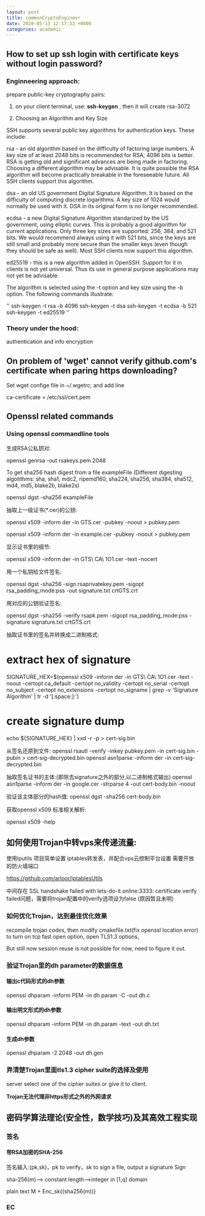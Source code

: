 ```yaml
---
layout: post
title: commonCryptoEngineer
date: 2020-05-13 12:17:53 +0800
categories: academic
---
```



## How to set up ssh login with certificate keys without login password?


### Enginneering approach:

prepare public-key cryptography pairs:

1. on your client terminal, use: **ssh-keygen** , then it will create rsa-3072

2. Choosing an Algorithm and Key Size

SSH supports several public key algorithms for authentication keys. These include:

rsa - an old algorithm based on the difficulty of factoring large numbers. A key size of at least 2048 bits is recommended for RSA; 4096 bits is better. RSA is getting old and significant advances are being made in factoring. Choosing a different algorithm may be advisable. It is quite possible the RSA algorithm will become practically breakable in the foreseeable future. All SSH clients support this algorithm.

dsa - an old US government Digital Signature Algorithm. It is based on the difficulty of computing discrete logarithms. A key size of 1024 would normally be used with it. DSA in its original form is no longer recommended.

ecdsa - a new Digital Signature Algorithm standarized by the US government, using elliptic curves. This is probably a good algorithm for current applications. Only three key sizes are supported: 256, 384, and 521 bits. We would recommend always using it with 521 bits, since the keys are still small and probably more secure than the smaller keys (even though they should be safe as well). Most SSH clients now support this algorithm.

ed25519 - this is a new algorithm added in OpenSSH. Support for it in clients is not yet universal. Thus its use in general purpose applications may not yet be advisable.

The algorithm is selected using the -t option and key size using the -b option. The following commands illustrate:

'' ssh-keygen -t rsa -b 4096
ssh-keygen -t dsa
ssh-keygen -t ecdsa -b 521
ssh-keygen -t ed25519 ''


### Theory under the hood:

authentication and info encryption



## On problem of 'wget' cannot verify github.com's certificate when paring https downloading?

Set wget confige file  in \~/.wgetrc; and add line

ca-certificate = /etc/ssl/cert.pem

## Openssl related commands 

### Using openssl commandline tools 

生成RSA公私钥对:

openssl genrsa -out rsakeys.pem 2048



To get sha256 hash digest from a file exampleFile (Different digesting algotithms: sha, sha1, mdc2, ripemd160, sha224, sha256, sha384, sha512, md4, md5, blake2b, blake2s)

openssl dgst -sha256 exampleFile


抽取上一级证书(\*.cer)的公钥:

openssl x509 -inform der -in GTS.cer -pubkey -noout > pubkey.pem

openssl x509 -inform der -in example.cer -pubkey -noout > pubkey.pem


显示证书里的细节:

openssl x509 -inform der -in GTS\ CA\ 1O1.cer -text -nocert


用一个私钥给文件签名:

openssl dgst -sha256 -sign rsaprivatekey.pem -sigopt rsa_padding_mode:pss -out signature.txt crtGTS.crt


用对应的公钥验证签名:

openssl dgst -sha256 -verify rsapk.pem -sigopt rsa_padding_mode:pss -signature signature.txt crtGTS.crt

抽取证书里的签名并转换成二进制格式:

# extract hex of signature
SIGNATURE_HEX=$(openssl x509 -inform der -in GTS\ CA\ 1O1.cer -text -noout -certopt ca_default -certopt no_validity -certopt no_serial -certopt no_subject -certopt no_extensions -certopt no_signame | grep -v 'Signature Algorithm' | tr -d '[:space:]:')

# create signature dump
echo ${SIGNATURE_HEX} | xxd -r -p > cert-sig.bin

从签名还原到文件:
openssl rsautl -verify -inkey pubkey.pem -in cert-sig.bin -pubin > cert-sig-decrypted.bin
openssl asn1parse -inform der -in cert-sig-decrypted.bin


抽取签名证书的主体:(即除去signature之外的部分,以二进制格式输出)
openssl asn1parse -inform der -in google.cer -strparse 4 -out cert-body.bin -noout

验证该主体部分的hash值:
openssl dgst -sha256 cert-body.bin


获取openssl x509 标准相关解析:

openssl x509 -help


## 如何使用Trojan中转vps来传递流量:

使用iputils 项目简单设置 iptables转发表，并配合vps云控制平台设置 需要开放的防火墙端口

https://github.com/arloor/iptablesUtils

中间存在 SSL handshake failed with lets-do-it.online:3333: certificate verify failed问题，需要将trojan配置中的verify选项设为false
(原因暂且未明)


### 如何优化Trojan，达到最佳优化效果

recompile trojan codes, then modify cmakefile.txt(fix openssl location error) to turn on tcp fast open option, open TLS1.3 options,

But still now session reuse is not possible for now, need to figure it out.



### 验证Trojan里的dh parameter的数据信息

#### 输出c代码形式的dh参数

openssl dhparam -inform PEM -in dh.param -C  -out dh.c

#### 输出明文形式的dh参数

openssl dhparam -inform PEM -in dh.param -text  -out dh.txt


#### 生成dh参数

openssl dhparam -2 2048 -out dh.gen


### 弄清楚Trojan里面tls1.3 cipher suite的选择及使用

server select one of the cipher suites or give it to client.

**Trojan无法代理非https形式之外的外网请求**




## 密码学算法理论(安全性，数学技巧)及其高效工程实现

### 签名

#### 带RSA加密的SHA-256

签名输入:(pk,sk)，pk to verify，sk to sign a file, output a signature Sign

sha-256(m)--> constant length-->integer in [1,q] domain

plain text M + Enc_sk{(sha256(m))}

### EC




















